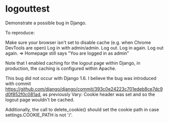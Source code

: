 # logouttest
Demonstrate a possible bug in Django.

To reproduce:

Make sure your browser isn't set to disable cache (e.g. when Chrome DevTools are open)
Log in with admin/admin.
Log out.
Log in again.
Log out again.
=> Homepage still says "You are logged in as admin"

Note that I enabled caching for the logout page within Django, in production, the caching is configured within Apache.

This bug did not occur with Django 1.6. I believe the bug was introduced with commit https://github.com/django/django/commit/393c0e24223c701edeb8ce7dc9d0f852f0c081ad,
as previously Vary: Cookie header was set and so the logout page wouldn't be cached.

Additionally, the call to delete_cookie() should set the cookie path in case settings.COOKIE_PATH is not '/'.
